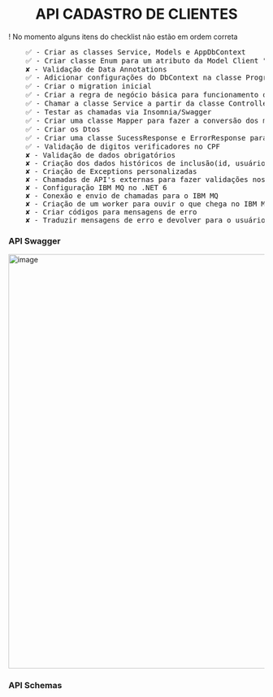 <h1 align="center">API CADASTRO DE CLIENTES</h1>
<p>! No momento alguns itens do checklist não estão em ordem correta</p>
<pre>
    ✅ - Criar as classes Service, Models e AppDbContext
    ✅ - Criar classe Enum para um atributo da Model Client "StatusClient"
    ✘ - Validação de Data Annotations
    ✅ - Adicionar configurações do DbContext na classe Program
    ✅ - Criar o migration inicial
    ✅ - Criar a regra de negócio básica para funcionamento dos endpoints na classe Service
    ✅ - Chamar a classe Service a partir da classe Controller para controle das requisições
    ✅ - Testar as chamadas via Insomnia/Swagger
    ✅ - Criar uma classe Mapper para fazer a conversão dos modelos de resposta padrão para dtos personalizados
    ✅ - Criar os Dtos
    ✅ - Criar uma classe SucessResponse e ErrorResponse para lidar com os retornos das chamadas personalizados
    ✅ - Validação de digitos verificadores no CPF
    ✘ - Validação de dados obrigatórios
    ✘ - Criação dos dados históricos de inclusão(id, usuário,datahora,etapa, objeto dos dados)
    ✘ - Criação de Exceptions personalizadas
    ✘ - Chamadas de API's externas para fazer validações nos dados;
    ✘ - Configuração IBM MQ no .NET 6
    ✘ - Conexão e envio de chamadas para o IBM MQ
    ✘ - Criação de um worker para ouvir o que chega no IBM MQ e enviar para o banco de dados
    ✘ - Criar códigos para mensagens de erro
    ✘ - Traduzir mensagens de erro e devolver para o usuário com base no código
</pre>

<h3>API Swagger</h3>
<img width="816" alt="image" src="https://github.com/Silva-Gabriel/Cadastro-de-Clientes-API/assets/69408374/91fcd708-07de-4bd7-84b8-6df26fbac69d">
<h3>API Schemas</h3>
